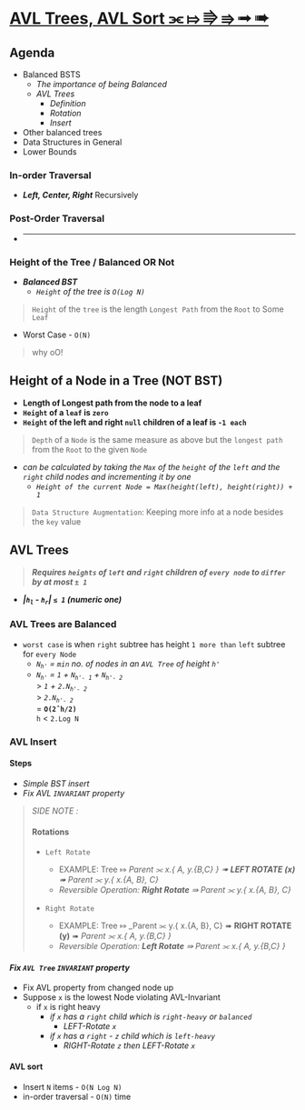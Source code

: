 # [AVL Trees, AVL Sort ⫘ ⤇ ⭆ ⇛ ➟ ➠](https://youtu.be/FNeL18KsWPc?list=PLUl4u3cNGP61Oq3tWYp6V_F-5jb5L2iHb)

## Agenda

- Balanced BSTS
  - _The importance of being Balanced_
  - _AVL Trees_
    - _Definition_
    - _Rotation_
    - _Insert_
- Other balanced trees
- Data Structures in General
- Lower Bounds

### In-order Traversal

- ***Left, Center, Right*** Recursively

### Post-Order Traversal

- ******

### Height of the Tree / Balanced OR Not

- ***Balanced BST***
  - _`Height` of the tree is `O(Log N)`_

> `Height` of the `tree` is the length `Longest Path` from the `Root` to Some `Leaf`

- Worst Case - `O(N)`

> why oO!

## Height of a Node in a Tree (NOT BST)

- **Length of Longest path from the node to a leaf**
- **`Height` of a `leaf` is `zero`**
- **`Height` of the left and right `null` children of a leaf is `-1 each`**

> `Depth` of a `Node` is the same measure as above but the `longest path` from the `Root` to the given `Node`

- _can be calculated by taking the `Max` of the `height` of the `left` and the `right` child nodes and incrementing it by one_
  - _`Height of the current Node = Max(height(left), height(right)) + 1`_

> `Data Structure Augmentation`: Keeping more info at a node besides the `key` value

## AVL Trees

> ***Requires `heights` of `left` and `right` children of `every node` to `differ` by at most `± 1`***

- ***|`h`<sub>`l`</sub> - `h`<sub>`r`</sub>| `≤ 1` (numeric one)***

### AVL Trees are Balanced

- `worst case` is when `right` subtree  has height `1 more than` `left` subtree for `every Node`
  - _`N`<sub>`h'`</sub> = `min` no. of nodes in an `AVL Tree` of height `h'`_
  - _`N`<sub>`h'`</sub> = `1` + `N`<sub>`h'- 1`</sub> + `N`<sub>`h'- 2`</sub>_  
                        > _`1` + `2.N`<sub>`h'- 2`</sub>_   
                        > _`2.N`<sub>`h'- 2`</sub>_  
                        = **`O(2ˆh/2)`**  
                    `h` < `2.Log N`

### AVL Insert

#### Steps

- _Simple BST insert_
- _Fix AVL `INVARIANT` property_

> _SIDE NOTE :_
>
> #### Rotations
>
> - `Left Rotate`
>   - EXAMPLE: Tree ⤇ _Parent ⫘ x.{ A, y.{B,C} } ➠ **LEFT ROTATE (x)** ➠ Parent ⫘ y.{ x.{A, B}, C}_
>   - _Reversible Operation: **Right Rotate** ⇛ Parent ⫘ y.{ x.{A, B}, C}_
>
> - `Right Rotate`
>   - EXAMPLE: Tree ⤇ _Parent ⫘ y.{ x.{A, B}, C} ➠ **RIGHT ROTATE (y)** ➠ _Parent ⫘ x.{ A, y.{B,C} }_
>   - _Reversible Operation: **Left Rotate** ⇛ Parent ⫘ x.{ A, y.{B,C} }_  
>
>  

#### ***Fix `AVL Tree` `INVARIANT` property***

- Fix AVL property from changed node up
- Suppose `x` is the lowest Node violating AVL-Invariant
  - if `x` is right heavy
    - _if `x` has a `right` child which is `right-heavy` or `balanced`_
      - _LEFT-Rotate `x`_
    - _if `x` has a `right` - `z` child which is `left-heavy`_
      - _RIGHT-Rotate `z` then LEFT-Rotate `x`_

#### AVL sort

- Insert `N` items - `O(N Log N)`
- in-order traversal  - `O(N)` time
